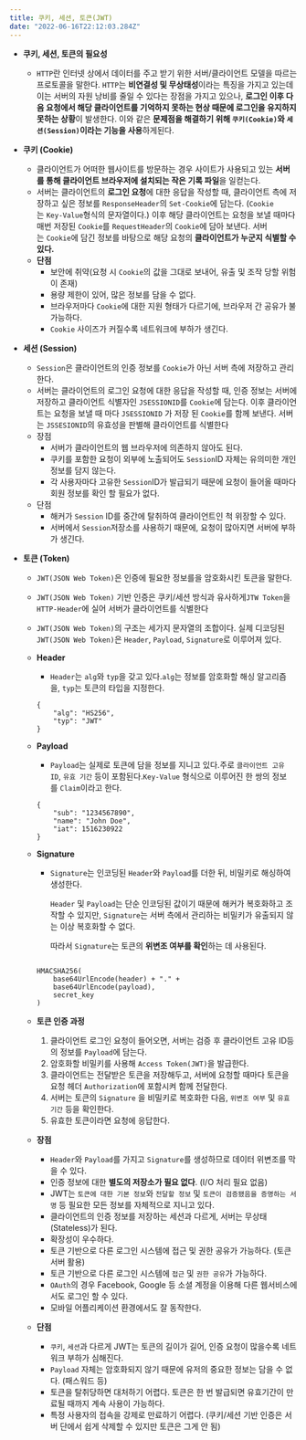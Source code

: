 ```yaml
---
title: 쿠키, 세션, 토큰(JWT)
date: "2022-06-16T22:12:03.284Z"
---
```

- **쿠키, 세션, 토큰의 필요성**
  - `HTTP`란 인터넷 상에서 데이터를 주고 받기 위한 서버/클라이언트 모델을 따르는 프로토콜을 말한다. `HTTP`는 **비연결성 및 무상태성**이라는 특징을 가지고 있는데 이는 서버의 자원 낭비를 줄일 수 있다는 장점을 가지고 있으나, **로그인 이후 다음 요청에서 해당 클라이언트를 기억하지 못하는 현상 때문에 로그인을 유지하지 못하는 상황**이 발생한다. 이와 같은 **문제점을 해결하기 위해 `쿠키(Cookie)`와 `세션(Session)`이라는 기능을 사용**하게된다.

- **쿠키 (Cookie)**
  - 클라이언트가 어떠한 웹사이트를 방문하는 경우 사이트가 사용되고 있는 **서버를 통해 클라이언트 브라우저에 설치되는 작은 기록 파일**을 일컫는다.
  - 서버는 클라이언트의 **로그인 요청**에 대한 응답을 작성할 때, 클라이언트 측에 저장하고 싶은 정보를 `ResponseHeader`의 `Set-Cookie`에 담는다. (`Cookie`는 `Key-Value`형식의 문자열이다.) 이후 해당 클라이언트는 요청을 보낼 때마다 매번 저장된 `Cookie`를 `RequestHeader`의 `Cookie`에 담아 보낸다. 서버는 `Cookie`에 담긴 정보를 바탕으로 해당 요청의 **클라이언트가 누군지 식별할 수 있다.**
  - **단점**
    - 보안에 취약(요청 시 `Cookie`의 값을 그대로 보내어, 유출 및 조작 당할 위험이 존재)
    - 용량 제한이 있어, 많은 정보를 담을 수 없다.
    - 브라우저마다 `Cookie`에 대한 지원 형태가 다르기에, 브라우저 간 공유가 불가능하다.
    - `Cookie` 사이즈가 커질수록 네트워크에 부하가 생긴다.

- **세션 (Session)**
  - `Session`은 클라이언트의 인증 정보를 `Cookie`가 아닌 서버 측에 저장하고 관리한다.
  - 서버는 클라이언트의 로그인 요청에 대한 응답을 작성할 때, 인증 정보는 서버에 저장하고 클라이언트 식별자인 `JSESSIONID`를 `Cookie`에 담는다. 이후 클라이언트는 요청을 보낼 때 마다 `JSESSIONID` 가 저장 된 `Cookie`를 함께 보낸다. 서버는 `JSSESIONID`의 유효성을 판별해 클라이언트를 식별한다
  - 장점
    - 서버가 클라이언트의 웹 브라우저에 의존하지 않아도 된다.
    - 쿠키를 포함한 요청이 외부에 노출되어도 `Session`ID 자체는 유의미한 개인 정보를 담지 않는다.
    - 각 사용자마다 고유한 `Session`ID가 발급되기 때문에 요청이 들어올 때마다 회원 정보를 확인 할 필요가 없다.
  - 단점
    - 해커가 `Session` ID를 중간에 탈취하여 클라이언트인 척 위장할 수 있다.
    - 서버에서 `Session`저장소를 사용하기 때문에, 요청이 많아지면 서버에 부하가 생긴다.

- **토큰 (Token)**
  - `JWT(JSON Web Token)`은 인증에 필요한 정보를을 암호화시킨 토큰을 말한다.
  - `JWT(JSON Web Token)` 기반 인증은 쿠키/세션 방식과 유사하게`JTW Token`을 `HTTP-Header`에 실어 서버가 클라이언트를 식별한다
  - `JWT(JSON Web Token)`의 구조는 세가지 문자열의 조합이다. 실제 디코딩된 `JWT(JSON Web Token)`은 `Header`, `Payload`, `Signature`로 이루어져 있다.

  - **Header**
    - `Header`는 `alg`와 `typ`을 갖고 있다.`alg`는 정보를 암호화할 해싱 알고리즘을, `typ`는 토큰의 타입을 지정한다.

    ```
    {
    	"alg": "HS256",
    	"typ": "JWT"
    }
    ```

  - **Payload**
    - `Payload`는 실제로 토큰에 담을 정보를 지니고 있다.주로 `클라이언트 고유 ID`, `유효 기간` 등이 포함된다.`Key-Value` 형식으로 이루어진 한 쌍의 정보를 `Claim`이라고 한다.

    ```
    {
    	"sub": "1234567890",
    	"name": "John Doe",
    	"iat": 1516230922
    }
    ```

  - **Signature**
    - `Signature`는 인코딩된 `Header`와 `Payload`를 더한 뒤, 비밀키로 해싱하여 생성한다.

      `Header` 및 `Payload`는 단순 인코딩된 값이기 때문에 해커가 복호화하고 조작할 수 있지만, `Signature`는 서버 측에서 관리하는 비밀키가 유출되지 않는 이상 복호화할 수 없다.

      따라서 `Signature`는 토큰의 **위변조 여부를 확인**하는 데 사용된다.

    ```

    HMACSHA256(
    	base64UrlEncode(header) + "." +
    	base64UrlEncode(payload),
    	secret_key
    )

    ```
    
  - **토큰 인증 과정**
      1. 클라이언트 로그인 요청이 들어오면, 서버는 검증 후 클라이언트 고유 ID등의 정보를 `Payload`에 담는다.
      2. 암호화할 비밀키를 사용해 `Access Token(JWT)`을 발급한다.
      3. 클라이언트는 전달받은 토큰을 저장해두고, 서버에 요청할 때마다 토큰을 요청 헤더 `Authorization`에 포함시켜 함께 전달한다.
      4. 서버는 토큰의 `Signature` 을 비밀키로 복호화한 다음, `위변조 여부` 및 `유효 기간` 등을 확인한다.
      5. 유효한 토큰이라면 요청에 응답한다.
  - **장점**
      - `Header`와 `Payload`를 가지고 `Signature`를 생성하므로 데이터 위변조를 막을 수 있다.
      - 인증 정보에 대한 **별도의 저장소가 필요 없다**. (I/O 처리 필요 없음)
      - JWT는 `토큰에 대한 기본 정보`와 `전달할 정보` 및 `토큰이 검증됐음을 증명하는 서명` 등 필요한 모든 정보를 자체적으로 지니고 있다.
      - 클라이언트의 인증 정보를 저장하는 세션과 다르게, 서버는 무상태(Stateless)가 된다.
      - 확장성이 우수하다.
      - 토큰 기반으로 다른 로그인 시스템에 접근 및 권한 공유가 가능하다. (토큰 서버 활용)
      - 토큰 기반으로 다른 로그인 시스템에 `접근` 및 `권한 공유`가 가능하다.
      - `OAuth`의 경우 Facebook, Google 등 소셜 계정을 이용해 다른 웹서비스에서도 로그인 할 수 있다.
      - 모바일 어플리케이션 환경에서도 잘 동작한다.
  - **단점**
      - `쿠키`, `세션`과 다르게 JWT는 토큰의 길이가 길어, 인증 요청이 많을수록 네트워크 부하가 심해진다.
      - `Payload` 자체는 암호화되지 않기 때문에 유저의 중요한 정보는 담을 수 없다. (패스워드 등)
      - 토큰을 탈취당하면 대처하기 어렵다. 토큰은 한 번 발급되면 유효기간이 만료될 때까지 계속 사용이 가능하다.
      - 특정 사용자의 접속을 강제로 만료하기 어렵다. (쿠키/세션 기반 인증은 서버 단에서 쉽게 삭제할 수 있지만 토큰은 그게 안 됨)